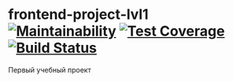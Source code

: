 # frontend-project-lvl1 [![Maintainability](https://api.codeclimate.com/v1/badges/a99a88d28ad37a79dbf6/maintainability)](https://codeclimate.com/github/codeclimate/codeclimate/maintainability) [![Test Coverage](https://api.codeclimate.com/v1/badges/a99a88d28ad37a79dbf6/test_coverage)](https://codeclimate.com/github/codeclimate/codeclimate/test_coverage) [![Build Status](https://travis-ci.com/yuliabeton/web-page-1.svg?token=nQVDLctZtYnysMPsU1sP&branch=master)](https://travis-ci.com/yuliabeton/web-page-1)
Первый учебный проект

